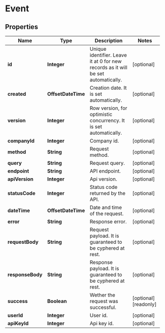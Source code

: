 

# Event


## Properties

| Name | Type | Description | Notes |
|------------ | ------------- | ------------- | -------------|
|**id** | **Integer** | Unique identifier. Leave it at 0 for new records as it will be set automatically. |  [optional] |
|**created** | **OffsetDateTime** | Creation date. It is set automatically. |  [optional] |
|**version** | **Integer** | Row version, for optimistic concurrency. It is set automatically. |  [optional] |
|**companyId** | **Integer** | Company id. |  [optional] |
|**method** | **String** | Request method. |  [optional] |
|**query** | **String** | Request query. |  [optional] |
|**endpoint** | **String** | API endpoint. |  [optional] |
|**apiVersion** | **Integer** | Api version. |  [optional] |
|**statusCode** | **Integer** | Status code returned by the API. |  [optional] |
|**dateTime** | **OffsetDateTime** | Date and time of the request. |  [optional] |
|**error** | **String** | Response error. |  [optional] |
|**requestBody** | **String** | Request payload. It is guaranteed to be cyphered at rest. |  [optional] |
|**responseBody** | **String** | Response payload. It is guaranteed to be cyphered at rest. |  [optional] |
|**success** | **Boolean** | Wether the request was successful. |  [optional] [readonly] |
|**userId** | **Integer** | User id. |  [optional] |
|**apiKeyId** | **Integer** | Api key id. |  [optional] |



